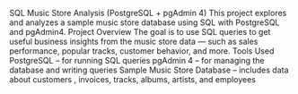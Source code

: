 SQL Music Store Analysis (PostgreSQL + pgAdmin 4)
This project explores and analyzes a sample music store database using SQL with PostgreSQL and pgAdmin4.
Project Overview
The goal is to use SQL queries to get useful business insights from the music store data — such as sales performance, popular tracks, customer behavior, and more.
Tools Used
PostgreSQL – for running SQL queries
pgAdmin 4 – for managing the database and writing queries
Sample Music Store Database – includes data about customers , invoices, tracks, albums, artists, and employees